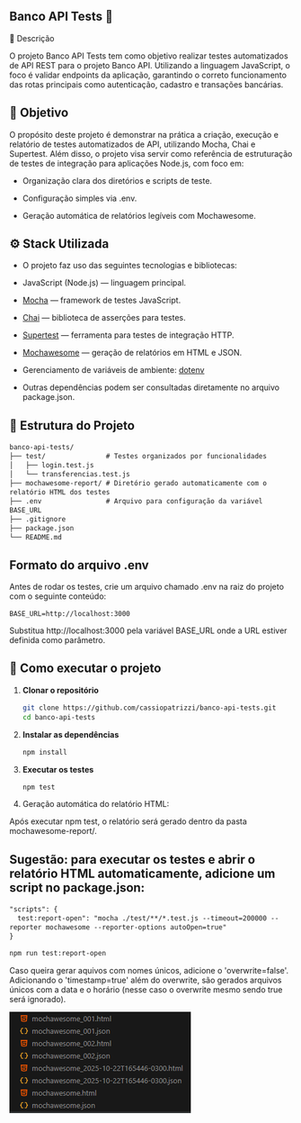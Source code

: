 ## Banco API Tests 🧪
📘 Descrição

O projeto Banco API Tests tem como objetivo realizar testes automatizados de API REST para o projeto Banco API.
Utilizando a linguagem JavaScript, o foco é validar endpoints da aplicação, garantindo o correto funcionamento das rotas principais como autenticação, cadastro e transações bancárias.

## 🎯 Objetivo

O propósito deste projeto é demonstrar na prática a criação, execução e relatório de testes automatizados de API, utilizando Mocha, Chai e Supertest.
Além disso, o projeto visa servir como referência de estruturação de testes de integração para aplicações Node.js, com foco em:

 * Organização clara dos diretórios e scripts de teste.

 * Configuração simples via .env.

 * Geração automática de relatórios legíveis com Mochawesome.

## ⚙️ Stack Utilizada

 * O projeto faz uso das seguintes tecnologias e bibliotecas:

 * JavaScript (Node.js) — linguagem principal.

 * [Mocha](https://mochajs.org/) — framework de testes JavaScript.

 * [Chai](https://www.chaijs.com/) — biblioteca de asserções para testes.

 * [Supertest](https://github.com/ladjs/supertest) — ferramenta para testes de integração HTTP.

 * [Mochawesome](https://www.npmjs.com/package/mochawesome) — geração de relatórios em HTML e JSON.
 
 * Gerenciamento de variáveis de ambiente: [dotenv](https://github.com/motdotla/dotenv) 

 * Outras dependências podem ser consultadas diretamente no arquivo package.json.

## 📂 Estrutura do Projeto
```
banco-api-tests/
├── test/               # Testes organizados por funcionalidades
│   ├── login.test.js
│   └── transferencias.test.js
├── mochawesome-report/ # Diretório gerado automaticamente com o relatório HTML dos testes
├── .env                # Arquivo para configuração da variável BASE_URL
├── .gitignore
├── package.json
└── README.md
```

## Formato do arquivo .env
Antes de rodar os testes, crie um arquivo chamado .env na raiz do projeto com o seguinte conteúdo:
```
BASE_URL=http://localhost:3000
```
Substitua http://localhost:3000 pela variável BASE_URL onde a URL estiver definida como parâmetro.

## 🚀 Como executar o projeto

1. **Clonar o repositório**
    ```bash
    git clone https://github.com/cassiopatrizzi/banco-api-tests.git
    cd banco-api-tests
    ```

2. **Instalar as dependências**
    ```bash
    npm install
    ```

3. **Executar os testes**
    ```bash
    npm test
    ```
4. Geração automática do relatório HTML:

Após executar npm test, o relatório será gerado dentro da pasta mochawesome-report/.
## Sugestão: para executar os testes e abrir o relatório HTML automaticamente, adicione um script no package.json:
```
"scripts": {
  test:report-open": "mocha ./test/**/*.test.js --timeout=200000 --reporter mochawesome --reporter-options autoOpen=true"
}
```
```bash
npm run test:report-open
```
Caso queira gerar aquivos com nomes únicos, adicione o 'overwrite=false'. Adicionando o 'timestamp=true' além do overwrite, são gerados arquivos únicos com a data e o horário (nesse caso o overwrite mesmo sendo true será ignorado).

![alt text](mochawesome-report.png)
